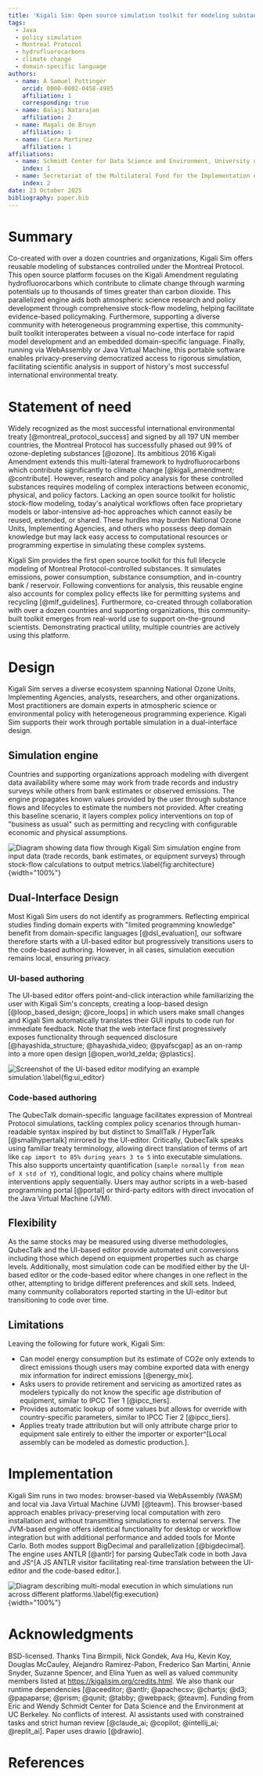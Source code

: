 ```yaml
---
title: 'Kigali Sim: Open source simulation toolkit for modeling substances and policies related to the Montreal Protocol'
tags:
  - Java
  - policy simulation
  - Montreal Protocol
  - hydrofluorocarbons
  - climate change
  - domain-specific language
authors:
  - name: A Samuel Pottinger
    orcid: 0000-0002-0458-4985
    affiliation: 1
    corresponding: true
  - name: Balaji Natarajan
    affiliation: 2
  - name: Magali de Bruyn
    affiliation: 1
  - name: Ciera Martinez
    affiliation: 1
affiliations:
  - name: Schmidt Center for Data Science and Environment, University of California, Berkeley, California, United States of America
    index: 1
  - name: Secretariat of the Multilateral Fund for the Implementation of the Montreal Protocol, United Nations Environment Programme
    index: 2
date: 23 October 2025
bibliography: paper.bib
---
```


# Summary
Co-created with over a dozen countries and organizations, Kigali Sim offers reusable modeling of substances controlled under the Montreal Protocol. This open source platform focuses on the Kigali Amendment regulating hydrofluorocarbons which contribute to climate change through warming potentials up to thousands of times greater than carbon dioxide. This parallelized engine aids both atmospheric science research and policy development through comprehensive stock-flow modeling, helping facilitate evidence-based policymaking. Furthermore, supporting a diverse community with heterogeneous programming expertise, this community-built toolkit interoperates between a visual no-code interface for rapid model development and an embedded domain-specific language. Finally, running via WebAssembly or Java Virtual Machine, this portable software enables privacy-preserving democratized access to rigorous simulation, facilitating scientific analysis in support of history's most successful international environmental treaty.

# Statement of need
Widely recognized as the most successful international environmental treaty [@montreal_protocol_success] and signed by all 197 UN member countries, the Montreal Protocol has successfully phased out 99% of ozone-depleting substances [@ozone]. Its ambitious 2016 Kigali Amendment extends this multi-lateral framework to hydrofluorocarbons which contribute significantly to climate change [@kigali_amendment; @contribute]. However, research and policy analysis for these controlled substances requires modeling of complex interactions between economic, physical, and policy factors. Lacking an open source toolkit for holistic stock-flow modeling, today's analytical workflows often face proprietary models or labor-intensive ad-hoc approaches which cannot easily be reused, extended, or shared. These hurdles may burden National Ozone Units, Implementing Agencies, and others who possess deep domain knowledge but may lack easy access to computational resources or programming expertise in simulating these complex systems.

Kigali Sim provides the first open source toolkit for this full lifecycle modeling of Montreal Protocol-controlled substances. It simulates emissions, power consumption, substance consumption, and in-country bank / reservoir. Following conventions for analysis, this reusable engine also accounts for complex policy effects like for permitting systems and recycling [@mlf_guidelines]. Furthermore, co-created through collaboration with over a dozen countries and supporting organizations, this community-built toolkit emerges from real-world use to support on-the-ground scientists. Demonstrating practical utility, multiple countries are actively using this platform.

# Design
Kigali Sim serves a diverse ecosystem spanning National Ozone Units, Implementing Agencies, analysts, researchers, and other organizations. Most practitioners are domain experts in atmospheric science or environmental policy with heterogeneous programming experience. Kigali Sim supports their work through portable simulation in a dual-interface design.

## Simulation engine
Countries and supporting organizations approach modeling with divergent data availability where some may work from trade records and industry surveys while others from bank estimates or observed emissions. The engine propagates known values provided by the user through substance flows and lifecycles to estimate the numbers not provided. After creating this baseline scenario, it layers complex policy interventions on top of "business as usual" such as permitting and recycling with configurable economic and physical assumptions.

![Diagram showing data flow through Kigali Sim simulation engine from input data (trade records, bank estimates, or equipment surveys) through stock-flow calculations to output metrics.\label{fig:architecture}](KigaliEngine.svg){width="100%"}

## Dual-Interface Design
Most Kigali Sim users do not identify as programmers. Reflecting empirical studies finding domain experts with "limited programming knowledge" benefit from domain-specific languages [@dsl_evaluation], our software therefore starts with a UI-based editor but progressively transitions users to the code-based authoring. However, in all cases, simulation execution remains local, ensuring privacy.

### UI-based authoring
The UI-based editor offers point-and-click interaction while familiarizing the user with Kigali Sim's concepts, creating a loop-based design [@loop_based_design; @core_loops] in which users make small changes and Kigali Sim automatically translates their GUI inputs to code run for immediate feedback. Note that the web interface first progressively exposes functionality through sequenced disclosure [@hayashida_structure; @hayashida_video; @pyafscgap] as an on-ramp into a more open design [@open_world_zelda; @plastics].

![Screenshot of the UI-based editor modifying an example simulation.\label{fig:ui_editor}](KigaliEditor.png)

### Code-based authoring
The QubecTalk domain-specific language facilitates expression of Montreal Protocol simulations, tackling complex policy scenarios through human-readable syntax inspired by but distinct to SmallTalk / HyperTalk [@smallhypertalk] mirrored by the UI-editor. Critically, QubecTalk speaks using familiar treaty terminology, allowing direct translation of terms of art like `cap import to 85% during years 3 to 5` into executable simulations. This also supports uncertainty quantification (`sample normally from mean of X std of Y`), conditional logic, and policy chains where multiple interventions apply sequentially. Users may author scripts in a web-based programming portal [@portal] or third-party editors with direct invocation of the Java Virtual Machine (JVM).

## Flexibility
As the same stocks may be measured using diverse methodologies, QubecTalk and the UI-based editor provide automated unit conversions including those which depend on equipment properties such as charge levels. Additionally, most simulation code can be modified either by the UI-based editor or the code-based editor where changes in one reflect in the other, attempting to bridge different preferences and skill sets. Indeed, many community collaborators reported starting in the UI-editor but transitioning to code over time.

## Limitations
Leaving the following for future work, Kigali Sim:

 - Can model energy consumption but its estimate of CO2e only extends to direct emissions though users may combine exported data with energy mix information for indirect emissions [@energy_mix].
 - Asks users to provide retirement and servicing as amortized rates as modelers typically do not know the specific age distribution of equipment, similar to IPCC Tier 1 [@ipcc_tiers].
 - Provides automatic lookup of some values but allows for override with country-specific parameters, similar to IPCC Tier 2 [@ipcc_tiers].
 - Applies treaty trade attribution but will only attribute charge prior to equipment sale entirely to either the importer or exporter^[Local assembly can be modeled as domestic production.].

# Implementation
Kigali Sim runs in two modes: browser-based via WebAssembly (WASM) and local via Java Virtual Machine (JVM) [@teavm]. This browser-based approach enables privacy-preserving local computation with zero installation and without transmitting simulations to external servers. The JVM-based engine offers identical functionality for desktop or workflow integration but with additional performance and added tools for Monte Carlo. Both modes support BigDecimal and parallelization [@bigdecimal]. The engine uses ANTLR [@antlr] for parsing QubecTalk code in both Java and JS^[A JS ANTLR visitor facilitating real-time translation between the UI-editor and the code-based editor.].

![Diagram describing multi-modal execution in which simulations run across different platforms.\label{fig:execution}](KigaliExecution.svg){width="100%"}

# Acknowledgments
BSD-licensed. Thanks Tina Birmpili, Nick Gondek, Ava Hu, Kevin Koy, Douglas McCauley, Alejandro Ramirez-Pabon, Frederico San Martini, Annie Snyder, Suzanne Spencer, and Elina Yuen as well as valued community members listed at https://kigalisim.org/credits.html. We also thank our runtime dependencies [@aceeditor; @antlr; @apachecsv; @chartjs; @d3; @papaparse; @prism; @qunit; @tabby; @webpack; @teavm]. Funding from Eric and Wendy Schmidt Center for Data Science and the Environment at UC Berkeley. No conflicts of interest. AI assistants used with constrained tasks and strict human review [@claude_ai; @copilot; @intellij_ai; @replit_ai]. Paper uses drawio [@drawio].

# References

